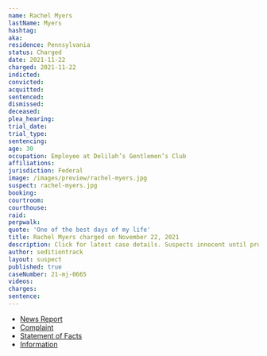 ```yaml
---
name: Rachel Myers
lastName: Myers
hashtag:
aka:
residence: Pennsylvania
status: Charged
date: 2021-11-22
charged: 2021-11-22
indicted:
convicted:
acquitted:
sentenced:
dismissed:
deceased:
plea_hearing:
trial_date:
trial_type:
sentencing:
age: 30
occupation: Employee at Delilah’s Gentlemen’s Club
affiliations:
jurisdiction: Federal
image: /images/preview/rachel-myers.jpg
suspect: rachel-myers.jpg
booking:
courtroom:
courthouse:
raid:
perpwalk:
quote: 'One of the best days of my life'
title: Rachel Myers charged on November 22, 2021
description: Click for latest case details. Suspects innocent until proven guilty.
author: seditiontrack
layout: suspect
published: true
caseNumber: 21-mj-0665
videos:
charges:
sentence:
---
```

- [News Report](https://www.msn.com/en-us/news/crime/feds-claim-pa-woman-stormed-the-capitol-on-jan-6-welcomed-fight-with-counterprotesters/ar-AARp9Sv)
- [Complaint](https://www.justice.gov/usao-dc/case-multi-defendant/file/1459071/download)
- [Statement of Facts](https://www.justice.gov/usao-dc/case-multi-defendant/file/1459076/download)
- [Information](https://extremism.gwu.edu/sites/g/files/zaxdzs2191/f/Rachel%20Myers%20and%20Michael%20Gianos%20Information.pdf)
